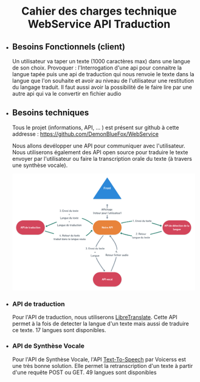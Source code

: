 # <center>**Cahier des charges technique** WebService API Traduction</center>

* ## Besoins Fonctionnels (client)

    Un utilisateur va taper un texte (1000 caractères max) dans une langue de son choix. Provoquer : l'Interrogation d'une api pour connaitre la langue tapée puis une api de traduction qui nous renvoie le texte dans la langue que l'on souhaite et avoir au niveau de l'utilisateur une restitution du langage traduit. 
    Il faut aussi avoir la possibilité de le faire lire par une autre api qui va le convertir en fichier audio

* ## Besoins techniques

    Tous le projet (informations, API, ... ) est présent sur github à cette addresse : https://github.com/DemonBlueFox/WebService

    Nous allons devélopper une API pour communiquer avec l'utilisateur. Nous utiliserons également des API open source pour traduire le texte envoyer par l'utilisateur ou faire la transcription orale du texte (à travers une synthèse vocale).

    ![](Architecture_des_API.png)

* ### API de traduction
    Pour l'API de traduction, nous utiliserons [LibreTranslate](https://github.com/LibreTranslate/LibreTranslate). Cette API permet à la fois de detecter la langue d'un texte mais aussi de traduire ce texte. 17 langues sont disponibles.

* ### API de Synthèse Vocale
    Pour l'API de Synthèse Vocale, l'API [Text-To-Speech](https://www.voicerss.org/api/) par Voicerss est une très bonne solution. Elle permet la retranscription d'un texte à partir d'une requête POST ou GET. 49 langues sont disponibles